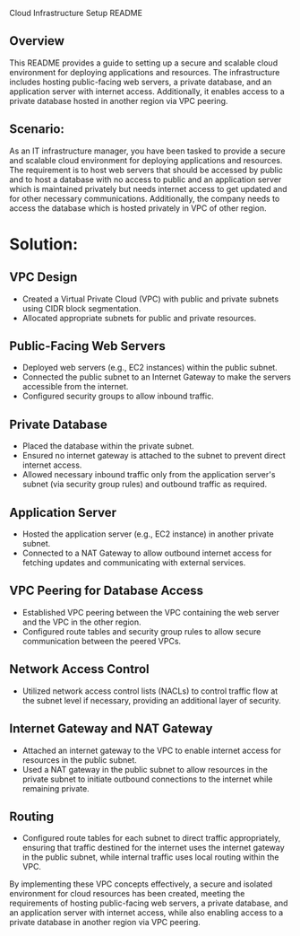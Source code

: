 Cloud Infrastructure Setup README

## Overview
This README provides a guide to setting up a secure and scalable cloud environment for deploying applications and resources. The infrastructure includes hosting public-facing web servers, a private database, and an application server with internet access. Additionally, it enables access to a private database hosted in another region via VPC peering.

## Scenario:

As an IT infrastructure manager, you have been tasked to provide a secure and scalable cloud environment for deploying applications and resources. The requirement is to host web servers that should be accessed by public and to host a database with no access to public and an application server which is maintained privately but needs internet access to get updated and for other necessary communications. Additionally, the company needs to access the database which is hosted privately in VPC of other region.

# Solution:


## VPC Design
- Created a Virtual Private Cloud (VPC) with public and private subnets using CIDR block segmentation.
- Allocated appropriate subnets for public and private resources.

## Public-Facing Web Servers
- Deployed web servers (e.g., EC2 instances) within the public subnet.
- Connected the public subnet to an Internet Gateway to make the servers accessible from the internet.
- Configured security groups to allow inbound traffic.

## Private Database
- Placed the database within the private subnet.
- Ensured no internet gateway is attached to the subnet to prevent direct internet access.
- Allowed necessary inbound traffic only from the application server's subnet (via security group rules) and outbound traffic as required.

## Application Server
- Hosted the application server (e.g., EC2 instance) in another private subnet.
- Connected to a NAT Gateway to allow outbound internet access for fetching updates and communicating with external services.

## VPC Peering for Database Access
- Established VPC peering between the VPC containing the web server and the VPC in the other region.
- Configured route tables and security group rules to allow secure communication between the peered VPCs.

## Network Access Control
- Utilized network access control lists (NACLs) to control traffic flow at the subnet level if necessary, providing an additional layer of security.

## Internet Gateway and NAT Gateway
- Attached an internet gateway to the VPC to enable internet access for resources in the public subnet.
- Used a NAT gateway in the public subnet to allow resources in the private subnet to initiate outbound connections to the internet while remaining private.

## Routing
- Configured route tables for each subnet to direct traffic appropriately, ensuring that traffic destined for the internet uses the internet gateway in the public subnet, while internal traffic uses local routing within the VPC.

By implementing these VPC concepts effectively, a secure and isolated environment for cloud resources has been created, meeting the requirements of hosting public-facing web servers, a private database, and an application server with internet access, while also enabling access to a private database in another region via VPC peering.
